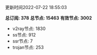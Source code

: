 更新时间2022-07-22 18:55:03

**总订阅: 378**
**总节点: 15463**
**有效节点: 3002**
- v2ray节点: 1830
- ss节点: 912
- ssr节点: 7
- trojan节点: 253
